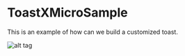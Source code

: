 ToastXMicroSample
=================

This is an example of how can we build a customized toast.

![alt tag](https://s3.amazonaws.com/microSamples/IMG_20131128_180440.png "Screenshot")

